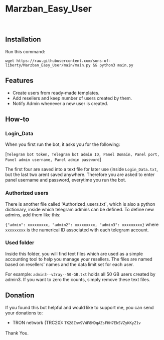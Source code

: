 # Marzban_Easy_User
ㅤ

## Installation

Run this command:

```
wget https://raw.githubusercontent.com/sons-of-liberty/Marzban_Easy_User/main/main.py && python3 main.py

```

## Features

- Create users from ready-made templates.
- Add resellers and keep number of users created by them.
- Notify Admin whenever a new user is created.

## How-to
### Login_Data
When you first run the bot, it asks you for the following: 

   [`Telegram bot token, Telegram bot admin ID, Panel Domain, Panel port, Panel admin username, Panel admin password`]

   
The first four are saved into a text file for later use (inside `Login_Data.txt`, but the last two arent saved anywhere. Therefore you are asked to enter panel username and password, everytime you run the bot. 

### Authorized users
There is another file called 'Authorized_users.txt`, which is also a python dictionary, inside which telegram admins can be defined. To define new admins, add them like this: 

`
{"admin": xxxxxxxxx,
"admin2": xxxxxxxxx,
"admin3": xxxxxxxxx}
`
where `xxxxxxxxx` is the numerical ID associated with each telegram account. 


### Used folder
Inside this folder, you will find text files which are used as a simple accounting tool to help you manage your resellers. The files are named based on resellers' names and the data limit set for each user.

For example: `admin3--v2ray--50-GB.txt` holds all 50 GB users created by admin3. If you want to zero the counts, simply remove these text files. 




  
  

## Donation
If you found this bot helpful and would like to support me, you can send your donations to:
- TRON network (TRC20): `TK28Znv9VWF8M9qAZsFHH7EkSVZyKKyZ1v`

Thank You. 
ㅤ

